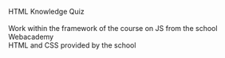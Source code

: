 HTML Knowledge Quiz
<br>
<br>
Work within the framework of the course on JS from the school Webacademy <br>
HTML and CSS provided by the school
